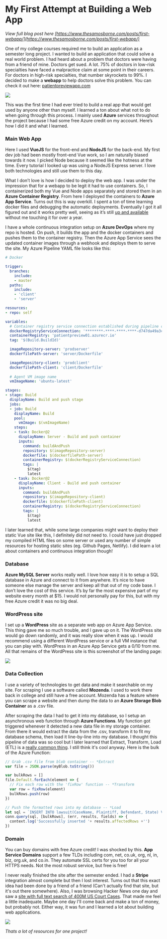 # My First Attempt at Building a Web App
*View full blog post here [https://www.thesamosborne.com/posts/first-webapp/](https://www.thesamosborne.com/posts/first-webapp/)*

One of my college courses required me to build an application as a semester long project. I wanted to build an application that could solve a real world problem. I had heard about a problem that doctors were having from a friend of mine. Doctors get sued. A lot. 75% of doctors in low-risk specialties have faced a malpractice claim at some point in their careers. For doctors in high-risk specialties, that number skyrockets to 99%. I decided to make a **webapp** to help doctors solve this problem. You can check it out here: [patientpreviewapp.com](https://app.patientpreviewapp.com/search)  

![](https://i.imgur.com/x6mZOzh.png)

This was the first time I had ever tried to build a real app that would get used by anyone other than myself. I learned a ton about what not to do when going through this process. I mainly used **Azure** services throughout the project because I had some free Azure credit on my account. Here’s how I did it and what I learned.  

### Main Web App
Here I used **VueJS** for the front-end and **NodeJS** for the back-end. My first dev job had been mostly front-end Vue work, so I am naturally biased towards it now. I picked Node because it seemed like the hotness at the time. Every tutorial I looked up was using a NodeJS Express server. I love both technologies and still use them to this day.  

What I don’t love is how I decided to deploy the web app. I was under the impression that for a webapp to be legit it had to use containers. So, I containerized both my Vue and Node apps separately and stored them in an **Azure Container Registry**. From here I deployed the containers to **Azure App Service**. Turns out this is way overkill. I spent a ton of time learning docker files and debugging the automatic deployments. Eventually I got it all figured out and it works pretty well, seeing as it’s still [up and available](https://app.patientpreviewapp.com/search) without me touching it for over a year. 

I have a whole continuous integration setup on **Azure DevOps** where my repo is hosted. On push, it builds the app and the docker containers and pushes them to the container registry. Then the Azure App Service sees the updated container images through a webhook and deploys them to serve the site. My Azure Pipeline YAML file looks like this: 
```yml
# Docker

trigger:
  branches:
    include:
    - master
  paths:
    include:
    - 'client'
    - 'server'

resources:
- repo: self

variables:
  # Container registry service connection established during pipeline creation
  dockerRegistryServiceConnection: '********-****-****-****-d747da49a3cd'
  containerRegistry: 'patientpreview01.azurecr.io'
  tag: '$(Build.BuildId)'

  imageRepository-server: 'prodserver'
  dockerfilePath-server: 'server/Dockerfile'

  imageRepository-client: 'prodclient'
  dockerfilePath-client: 'client/Dockerfile'
  
  # Agent VM image name
  vmImageName: 'ubuntu-latest'

stages:
- stage: Build
  displayName: Build and push stage
  jobs:  
  - job: Build
    displayName: Build
    pool:
      vmImage: $(vmImageName)
    steps:
    - task: Docker@2
      displayName: Server - Build and push container
      inputs:
        command: buildAndPush
        repository: $(imageRepository-server)
        dockerfile: $(dockerfilePath-server)
        containerRegistry: $(dockerRegistryServiceConnection)
        tags: |
          $(tag)
          latest
    - task: Docker@2
      displayName: Client - Build and push container
      inputs:
        command: buildAndPush
        repository: $(imageRepository-client)
        dockerfile: $(dockerfilePath-client)
        containerRegistry: $(dockerRegistryServiceConnection)
        tags: |
          $(tag)
          latest
```  

I later learned that, while some large companies might want to deploy their static Vue site like this, I definitely did not need to. I could have just dropped my compiled HTML files on some server or used any number of simple resources for hosting static sites (eg. Github Pages, Netlify). I did learn a lot about containers and continuous integration though!

### Database
**Azure MySQL Server** works really well. I love how easy it is to setup a SQL database in Azure and connect to it from anywhere. It’s nice to have someone else manage the server and keep all that out of my code base. I don’t love the cost of this service. It’s by far the most expensive part of my website every month at $15. I would not personally pay for this, but with my free Azure credit it was no big deal. 

### WordPress site
I set up a **WordPress** site as a separate web app on Azure App Service. This thing gave me so much trouble, and I gave up on it. The WordPress site would go down randomly, and it was really slow when it was up. I would recommend using a different WordPress service or a full VM instance that you can play with. WordPress in an Azure App Service gets a 0/10 from me. All that remains of the WordPress site is this screenshot of the landing page:

![](https://i.imgur.com/tzYdToc.png)  

### Data Collection
I use a variety of technologies to get data and make it searchable on my site. For scraping I use a software called **Mozenda**. I used to work there back in college and still have a free account. Mozenda has a feature where you can scrape a website and then dump the data to an **Azure Storage Blob Container** as a .csv file.  

After scraping the data I had to get it into my database, so I setup an asynchronous web function through **Azure Functions**. My function got triggered whenever it detected a new data file in my storage container. From there it would extract the data from the .csv, transform it to fit my database schema, then load it line-by-line into my database. I thought this pipeline of data was so cool but I later learned that Extract, Transform, Load (ETL) is a [really common thing](https://en.wikipedia.org/wiki/Extract,_transform,_load). I still think it's cool anyway. Here is the bulk of the Azure Function:  

```javascript
// Grab .csv file from blob container -- *Extract
var file = JSON.parse(myBlob.toString())

var bulkRows = []
file.Default.forEach(element => {
  // Fix each row with the 'fixRow' function -- *Transform
  var row = fixRow(element)
  bulkRows.push(row)
})

// Push the formatted rows into my database -- *Load
let sql = `INSERT INTO lawsuit(CaseName, Plaintiff, Defendant, State) VALUES ?`
conn.query(sql, [bulkRows], (err, results, fields) => {
  context.log('Successfully inserted '+ results.affectedRows +'')
})
```  

### Domain
You can buy domains with free Azure credit! I was shocked by this. **App Service Domains** support a few TLDs including com, net, co.uk, org, nl, in, biz, org.uk, and co.in. They automate SSL certs for you too for all your HTTPS needs. Not the most robust service, but free is free!

I never really finished the site after the semester ended. I had a **Stripe** integration almost complete but then I lost interest. Turns out that this exact idea had been done by a friend of a friend (Can't actually find that site, but it's out there somewhere). Also, I was browsing Hacker News one day and saw a [site with full text search of 400M US Court Cases](https://news.ycombinator.com/item?id=25150702). That made me feel a little inadequate. Maybe one day I'll come back and make a ton of money, but probably not. Either way, it was fun and I learned a lot about building web applications.


![](https://i.imgur.com/8xKuKAG.png)

*Thats a lot of resources for one project!*  

